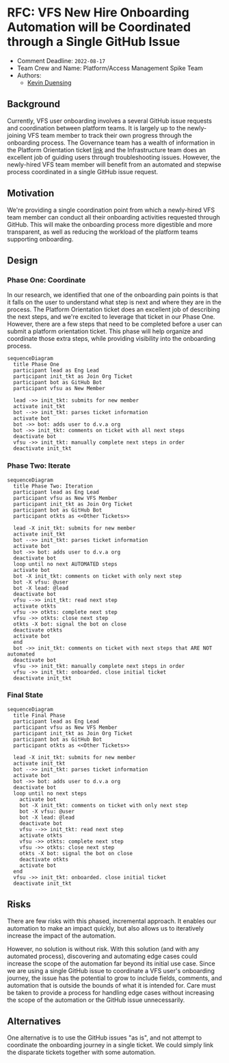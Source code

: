 # RFC: VFS New Hire Onboarding Automation will be Coordinated through a Single GitHub Issue

* Comment Deadline: `2022-08-17`
* Team Crew and Name: Platform/Access Management Spike Team
* Authors:
  * [Kevin Duensing](https://github.com/kjduensing)

## Background
Currently, VFS user onboarding involves a several GitHub issue requests and coordination between
platform teams. It is largely up to the newly-joining VFS team member to track their own progress
through the onboarding process. The Governance team has a wealth of information in the Platform
Orientation ticket [link]() and the Infrastructure team does an excellent job of guiding users
through troubleshooting issues. However, the newly-hired VFS team member will benefit from an
automated and stepwise process coordinated in a single GitHub issue request. 

## Motivation
We're providing a single coordination point from which a newly-hired VFS team member can conduct all their
onboarding activities requested through GitHub. This will make the onboarding process more
digestible and more transparent, as well as reducing the workload of the platform teams supporting
onboarding.

## Design
### Phase One: Coordinate
In our research, we identified that one of the onboarding pain points is that it falls on the user to understand what step is next and where they are in the process. The Platform Orientation ticket does an excellent job of describing the next steps, and we're excited to leverage that ticket in our Phase One. However, there are a few steps that need to be completed before a user can submit a platform orientation ticket. This phase will help organize and coordinate those extra steps, while providing visibility into the onboarding process.
```mermaid
sequenceDiagram
  title Phase One
  participant lead as Eng Lead
  participant init_tkt as Join Org Ticket
  participant bot as GitHub Bot
  participant vfsu as New Member

  lead ->> init_tkt: submits for new member
  activate init_tkt
  bot -->> init_tkt: parses ticket information
  activate bot
  bot ->> bot: adds user to d.v.a org
  bot ->> init_tkt: comments on ticket with all next steps
  deactivate bot
  vfsu ->> init_tkt: manually complete next steps in order
  deactivate init_tkt
```
### Phase Two: Iterate
```mermaid
sequenceDiagram
  title Phase Two: Iteration
  participant lead as Eng Lead
  participant vfsu as New VFS Member
  participant init_tkt as Join Org Ticket
  participant bot as GitHub Bot
  participant otkts as <<Other Tickets>>

  lead -X init_tkt: submits for new member
  activate init_tkt
  bot -->> init_tkt: parses ticket information
  activate bot
  bot ->> bot: adds user to d.v.a org
  deactivate bot
  loop until no next AUTOMATED steps
  activate bot
  bot -X init_tkt: comments on ticket with only next step
  bot -X vfsu: @user
  bot -X lead: @lead
  deactivate bot
  vfsu -->> init_tkt: read next step
  activate otkts
  vfsu ->> otkts: complete next step
  vfsu ->> otkts: close next step
  otkts -X bot: signal the bot on close
  deactivate otkts
  activate bot
  end
  bot ->> init_tkt: comments on ticket with next steps that ARE NOT automated
  deactivate bot
  vfsu ->> init_tkt: manually complete next steps in order
  vfsu ->> init_tkt: onboarded. close initial ticket
  deactivate init_tkt
```

### Final State
```mermaid
sequenceDiagram
  title Final Phase
  participant lead as Eng Lead
  participant vfsu as New VFS Member
  participant init_tkt as Join Org Ticket
  participant bot as GitHub Bot
  participant otkts as <<Other Tickets>>

  lead -X init_tkt: submits for new member
  activate init_tkt
  bot -->> init_tkt: parses ticket information
  activate bot
  bot ->> bot: adds user to d.v.a org
  deactivate bot
  loop until no next steps
    activate bot
    bot -X init_tkt: comments on ticket with only next step
    bot -X vfsu: @user
    bot -X lead: @lead
    deactivate bot
    vfsu -->> init_tkt: read next step
    activate otkts
    vfsu ->> otkts: complete next step
    vfsu ->> otkts: close next step
    otkts -X bot: signal the bot on close
    deactivate otkts
    activate bot
  end
  vfsu ->> init_tkt: onboarded. close initial ticket
  deactivate init_tkt
```
## Risks
There are few risks with this phased, incremental approach. It enables our automation to make an impact quickly, but also allows us to iteratively increase the impact of the automation.

However, no solution is without risk. With this solution (and with any automated process), discovering and automating edge cases could increase the scope of the automation far beyond its initial use case. Since we are using a single GitHub issue to coordinate a VFS user's onboarding journey, the issue has the potential to grow to include fields, comments, and automation that is outside the bounds of what it is intended for. Care must be taken to provide a process for handling edge cases without increasing the scope of the automation or the GitHub issue unnecessarily. 

## Alternatives
One alternative is to use the GitHub issues "as is", and not attempt to coordinate the onboarding journey in a single ticket. We could simply link the disparate tickets together with some automation. 
 